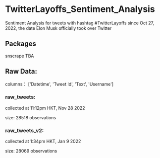 # TwitterLayoffs_Sentiment_Analysis
Sentiment Analysis for tweets with hashtag #TwitterLayoffs since Oct 27, 2022, the date Elon Musk officially took over Twitter

## Packages 
snscrape 
TBA

## Raw Data: 
columns： ['Datetime', 'Tweet Id', 'Text', 'Username']

### raw_tweets: 
collected at 11:12pm HKT, Nov 28 2022

size: 28518 observations 

### raw_tweets_v2: 
collected at 1:34pm HKT, Jan 9 2022 

size: 28069 observations 

